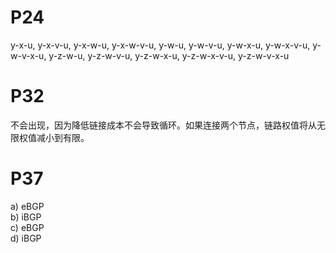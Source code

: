 # P24  
y-x-u, y-x-v-u, y-x-w-u, y-x-w-v-u, y-w-u, y-w-v-u, y-w-x-u, y-w-x-v-u, y-w-v-x-u, y-z-w-u, y-z-w-v-u, y-z-w-x-u, y-z-w-x-v-u, y-z-w-v-x-u   

# P32  
不会出现，因为降低链接成本不会导致循环。如果连接两个节点，链路权值将从无限权值减小到有限。 

# P37  
a) eBGP  
b) iBGP  
c) eBGP  
d) iBGP